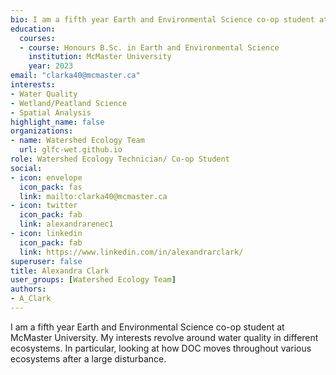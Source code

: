```yaml
--- 
bio: I am a fifth year Earth and Environmental Science co-op student at McMaster University. My interests revolve around water quality in different ecosystems. In particular, looking at how DOC moves throughout various ecosystems after a large disturbance.
education:
  courses:
  - course: Honours B.Sc. in Earth and Environmental Science
    institution: McMaster University
    year: 2023
email: "clarka40@mcmaster.ca"
interests:
- Water Quality
- Wetland/Peatland Science
- Spatial Analysis
highlight_name: false
organizations:
- name: Watershed Ecology Team
  url: glfc-wet.github.io
role: Watershed Ecology Technician/ Co-op Student
social:
- icon: envelope
  icon_pack: fas
  link: mailto:clarka40@mcmaster.ca
- icon: twitter
  icon_pack: fab
  link: alexandrarenec1
- icon: linkedin
  icon_pack: fab
  link: https://www.linkedin.com/in/alexandrarclark/
superuser: false
title: Alexandra Clark
user_groups: [Watershed Ecology Team]
authors:
- A_Clark
---
```




I am a fifth year Earth and Environmental Science co-op student at McMaster University. My interests revolve around water quality in different ecosystems. In particular, looking at how DOC moves throughout various ecosystems after a large disturbance.




